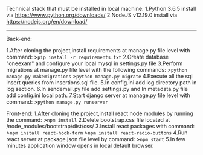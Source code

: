 Technical stack that must be installed in local machine:
	1.Python 3.6.5 install via https://www.python.org/downloads/
	2.NodeJS v12.19.0 install via https://nodejs.org/en/download/

***

Back-end:

1.After cloning the project,install requirements at manage.py file level with command:
		>`pip install -r requirements.txt`
2.Create database "oneexam" and configure your local mysql in settings.py file
	3.Perform migrations at manage.py file level with the following commands:
		>`python manage.py makemigrations`
		>`python manage.py migrate`
	4.Execute all the sql insert queries from insertions.sql file.
	5.In config.ini add log directory path in log section.
	6.In sendemail.py file add settings.py and In metadata.py file add config.ini local path.
	7.Start django server at manage.py file level with command:
		>`python manage.py runserver`

Front-end:
	1.After cloning the project,install react node modules by running the command: 
		>`npm install`
	2.Delete bootstrap.css file located at /node_modules/bootstrap/dist/css/
	3.Install react packages with command:
		>`npm install react-hook-form`
		>`npm install react-radio-buttons`
	4.Run react server at package.json file level by command:
		>`npm start`
	5.In few minutes application window opens in local default browser.


